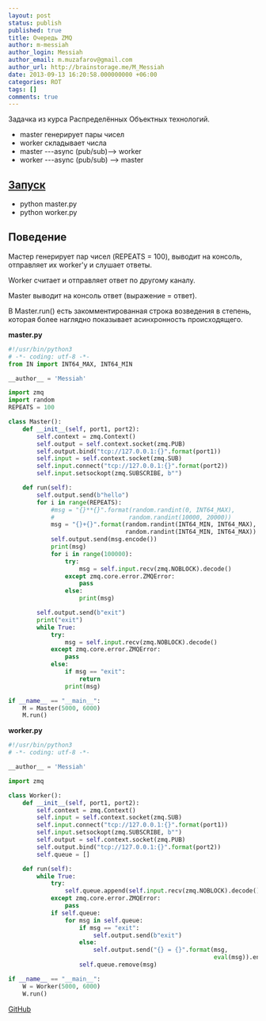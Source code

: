 ```yaml
---
layout: post
status: publish
published: true
title: Очередь ZMQ
author: m-messiah
author_login: Messiah
author_email: m.muzafarov@gmail.com
author_url: http://brainstorage.me/M_Messiah
date: 2013-09-13 16:20:58.000000000 +06:00
categories: ROT
tags: []
comments: true
---
```


Задачка из курса Распределённых Объектных технологий.

+ master генерирует пары чисел
+ worker складывает числа
+ master ---async (pub/sub)--> worker
+ worker ---async (pub/sub) --> master

<!--more-->

## [Запуск](https://github.com/m-muzafarov/ROT/tree/master/Task6#%D0%97%D0%B0%D0%BF%D1%83%D1%81%D0%BA) ##

+ python master.py
+ python worker.py

## <a href="https://github.com/m-muzafarov/ROT/tree/master/Task6#%D0%9F%D0%BE%D0%B2%D0%B5%D0%B4%D0%B5%D0%BD%D0%B8%D0%B5" name="%D0%9F%D0%BE%D0%B2%D0%B5%D0%B4%D0%B5%D0%BD%D0%B8%D0%B5"></a>Поведение ##
Мастер генерирует пар чисел (REPEATS = 100), выводит на консоль, отправляет их worker'у и слушает ответы.

Worker считает и отправляет ответ по другому каналу.

Master выводит на консоль ответ (выражение = ответ).

В Master.run() есть закомментированная строка возведения в степень, которая более наглядно показывает асинхронность происходящего.

**master.py**

```python
#!/usr/bin/python3
# -*- coding: utf-8 -*-
from IN import INT64_MAX, INT64_MIN

__author__ = 'Messiah'

import zmq
import random
REPEATS = 100

class Master():
    def __init__(self, port1, port2):
        self.context = zmq.Context()
        self.output = self.context.socket(zmq.PUB)
        self.output.bind("tcp://127.0.0.1:{}".format(port1))
        self.input = self.context.socket(zmq.SUB)
        self.input.connect("tcp://127.0.0.1:{}".format(port2))
        self.input.setsockopt(zmq.SUBSCRIBE, b"")

    def run(self):
        self.output.send(b"hello")
        for i in range(REPEATS):
            #msg = "{}**{}".format(random.randint(0, INT64_MAX),
            #                     random.randint(10000, 20000))
            msg = "{}+{}".format(random.randint(INT64_MIN, INT64_MAX),
                                 random.randint(INT64_MIN, INT64_MAX))
            self.output.send(msg.encode())
            print(msg)
            for i in range(100000):
                try:
                    msg = self.input.recv(zmq.NOBLOCK).decode()
                except zmq.core.error.ZMQError:
                    pass
                else:
                    print(msg)

        self.output.send(b"exit")
        print("exit")
        while True:
            try:
                msg = self.input.recv(zmq.NOBLOCK).decode()
            except zmq.core.error.ZMQError:
                pass
            else:
                if msg == "exit":
                    return
                print(msg)

if __name__ == "__main__":
    M = Master(5000, 6000)
    M.run()
```

**worker.py**

```python
#!/usr/bin/python3
# -*- coding: utf-8 -*-

__author__ = 'Messiah'

import zmq

class Worker():
    def __init__(self, port1, port2):
        self.context = zmq.Context()
        self.input = self.context.socket(zmq.SUB)
        self.input.connect("tcp://127.0.0.1:{}".format(port1))
        self.input.setsockopt(zmq.SUBSCRIBE, b"")
        self.output = self.context.socket(zmq.PUB)
        self.output.bind("tcp://127.0.0.1:{}".format(port2))
        self.queue = []

    def run(self):
        while True:
            try:
                self.queue.append(self.input.recv(zmq.NOBLOCK).decode())
            except zmq.core.error.ZMQError:
                pass
            if self.queue:
                for msg in self.queue:
                    if msg == "exit":
                        self.output.send(b"exit")
                    else:
                        self.output.send("{} = {}".format(msg,
                                                          eval(msg)).encode())
                    self.queue.remove(msg)

if __name__ == "__main__":
    W = Worker(5000, 6000)
    W.run()
```


[GitHub](https://github.com/m-muzafarov/ROT/tree/master/Task6)
